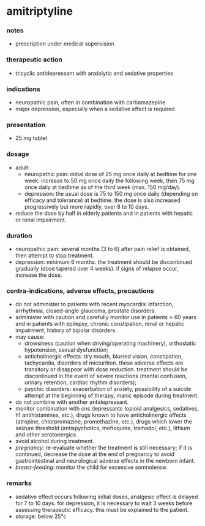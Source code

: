 # amitriptyline

### notes
+ prescription under medical supervision
### therapeutic action

+ tricyclic antidepressant with anxiolytic and sedative properties

### indications
+ neuropathic pain, often in combination with carbamazepine
+ major depression, especially when a sedative effect is required

### presentation
+ 25 mg tablet

### dosage
+ adult:
    - neuropathic pain: initial dose of 25 mg once daily at bedtime for one week. increase to 50 mg once daily the following week, then 75 mg once daily at bedtime as of the third week (max. 150 mg/day).
    - depression: the usual dose is 75 to 150 mg once daily (depending on efficacy and tolerance) at bedtime. the dose is also increased progressively but more rapidly, over 8 to 10 days.
+ reduce the dose by half in elderly patients and in patients with hepatic or renal impairment.

### duration
+ neuropathic pain: several months (3 to 6) after pain relief is obtained, then attempt to stop treatment.
+ depression: minimum 6 months. the treatment should be discontinued gradually (dose tapered over 4 weeks). if signs of relapse occur, increase the dose.

### contra-indications, adverse effects, precautions
+ do not administer to patients with recent myocardial infarction, arrhythmia, closed-angle glaucoma, prostate disorders.
+ administer with caution and carefully monitor use in patients > 60 years and in patients with epilepsy, chronic constipation, renal or hepatic impairment, history of bipolar disorders.
+ may cause:
    - drowsiness (caution when driving/operating machinery), orthostatic hypotension, sexual dysfunction;
    - anticholinergic effects: dry mouth, blurred vision, constipation, tachycardia, disorders of micturition. these adverse effects are transitory or disappear with dose reduction. treatment should be discontinued in the event of severe reactions (mental confusion, urinary retention, cardiac rhythm disorders);
    - psychic disorders: exacerbation of anxiety, possibility of a suicide attempt at the beginning of therapy, manic episode during treatment.
+ do not combine with another antidepressant.
+ monitor combination with cns depressants (opioid analgesics, sedatives, h1 antihistamines, etc.), drugs known to have anticholinergic effects (atropine, chlorpromazine, promethazine, etc.), drugs which lower the seizure threshold (antispychotics, mefloquine, tramadol, etc.), lithium and other serotonergics.
+ avoid alcohol during treatment.
+ *pregnancy*: re-evaluate whether the treatment is still necessary; if it is continued, decrease the dose at the end of pregnancy to avoid gastrointestinal and neurological adverse effects in the newborn infant.
+ *breast-feeding*: monitor the child for excessive somnolence.

### remarks
+ sedative effect occurs following initial doses, analgesic effect is delayed for 7 to 10 days. for depression, it is necessary to wait 3 weeks before assessing therapeutic efficacy. this must be explained to the patient.
+ storage: below 25°c